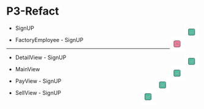 # P3-Refact




- SignUP <img src="icon/iconS.png" align = "right" >

- FactoryEmployee - SignUP <img src="icon/iconN.png" align = "right" >


-----------------------------------

- DetailView - SignUP <img src="icon/iconS.png" align = "right" >

- MainView <img src="icon/iconS.png" align = "right" >

- PayView - SignUP <img src="icon/iconS.png" align = "right" >

- SellView - SignUP <img src="icon/iconS.png" align = "right" >
